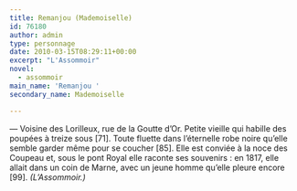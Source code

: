 ```yaml
---
title: Remanjou (Mademoiselle)
id: 76180
author: admin
type: personnage
date: 2010-03-15T08:29:11+00:00
excerpt: "L'Assommoir"
novel:
  - assommoir
main_name: 'Remanjou '
secondary_name: Mademoiselle

---
```

— Voisine des Lorilleux, rue de la Goutte d&rsquo;Or. Petite vieille qui habille des poupées à treize sous [71]. Toute fluette dans l&rsquo;éternelle robe noire qu&rsquo;elle semble garder même pour se coucher [85]. Elle est conviée à la noce des Coupeau et, sous le pont Royal elle raconte ses souvenirs : en 1817, elle allait dans un coin de Marne, avec un jeune homme qu&rsquo;elle pleure encore [99]. _(L&rsquo;Assommoir.)_